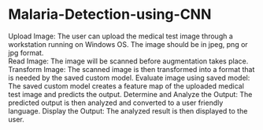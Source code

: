 # Malaria-Detection-using-CNN

Upload Image: The user can upload the medical test image through a workstation running on Windows OS. The image should be in jpeg, png or jpg format.  
Read Image: The image will be scanned before augmentation takes place.
Transform Image: The scanned image is then transformed into a format that is needed by the saved custom model.
Evaluate image using saved model: The saved custom model creates a feature map of the uploaded medical test image and predicts the output.
Determine and Analyze the Output: The predicted output is then analyzed and converted to a user friendly language.
Display the Output: The analyzed result is then displayed to the user.
